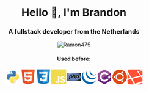 <h1 align="center">Hello 👋, I'm Brandon</h1>
<h3 align="center">A fullstack developer from the Netherlands</h3>

<p align="center"> <img src="https://komarev.com/ghpvc/?username=Ramon475&label=Profile%20views&color=0e75b6&style=flat" alt="Ramon475" /> </p>

<div align="center"><h4>Used before:</h4><a href="https://www.python.org"><img src="https://raw.githubusercontent.com/devicons/devicon/1119b9f84c0290e0f0b38982099a2bd027a48bf1/icons/python/python-original.svg" height="40px" width="40px" alt="Python" /></a><img src="https://raw.githubusercontent.com/devicons/devicon/1119b9f84c0290e0f0b38982099a2bd027a48bf1/icons/html5/html5-original.svg" height="40px" width="40px" alt="HTML5" /><img src="https://raw.githubusercontent.com/devicons/devicon/1119b9f84c0290e0f0b38982099a2bd027a48bf1/icons/css3/css3-original.svg" height="40px" width="40px" alt="CSS3" /><img src="https://raw.githubusercontent.com/devicons/devicon/1119b9f84c0290e0f0b38982099a2bd027a48bf1/icons/javascript/javascript-plain.svg" height="40px" width="40px" alt="JavaScript" /></a><a href="https://www.php.net/"><img src="https://raw.githubusercontent.com/devicons/devicon/1119b9f84c0290e0f0b38982099a2bd027a48bf1/icons/php/php-original.svg" height="40px" width="40px" alt="PHP" /></a><a href="https://jquery.com/"><img src="https://raw.githubusercontent.com/devicons/devicon/1119b9f84c0290e0f0b38982099a2bd027a48bf1/icons/jquery/jquery-plain.svg" height="40px" width="40px" alt="Python" /></a><img src="https://raw.githubusercontent.com/devicons/devicon/1119b9f84c0290e0f0b38982099a2bd027a48bf1/icons/csharp/csharp-original.svg" height="40px" width="40px" alt="MySQL & MariaDB" /></a><a href="https://ubuntu.com/"><img src="https://raw.githubusercontent.com/devicons/devicon/1119b9f84c0290e0f0b38982099a2bd027a48bf1/icons/ubuntu/ubuntu-plain.svg" height="40px" width="40px" alt="PHP" /></a></a><a href="https://laravel.com/"><img src="https://raw.githubusercontent.com/devicons/devicon/1119b9f84c0290e0f0b38982099a2bd027a48bf1/icons/laravel/laravel-plain.svg" height="40px" width="40px" alt="Laravel" /></a></div>
